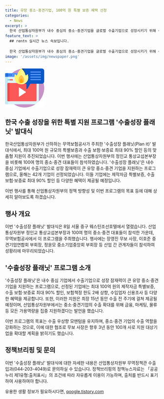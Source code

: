```yaml
---
title: 유망 중소·중견기업, 100억 원 특별 보증 혜택 선정
categories:
  - News
excerpt: >
  한국 산업통상자원부가 내수 중심의 중소·중견기업을 글로벌 수출기업으로 성장시키기 위해 수출성장 플래닛(Plan it) 프로그램을 발대식을 통해 추진한다. 최대 100억 원의 특별보증과 수출 보험·보증료 최대 90% 할인 등의 맞춤형 지원을 제공하여 수출 기업으로 성장할 잠재력이 큰 기업을 선정하며, 이를 통해 중소·중견기업의 수출 확대를 지원하고자 한다. 이 프로그램은 기업의 제작자금 보증부터 수출대금 회수까지 최장 15년 동안 지원하며, 향후 3년 동안 100개 사로 확대할 계획이다.
feature_text: >
  ## rentn 실시간 뉴스 속보입니다.

  한국 산업통상자원부가 내수 중심의 중소·중견기업을 글로벌 수출기업으로 성장시키기 위해 수출성장 플래닛(Plan it) 프로그램을 발대식을 통해 추진한다. 최대 100억 원의 특별보증과 수출 보험·보증료 최대 90% 할인 등의 맞춤형 지원을 제공하여 수출 기업으로 성장할 잠재력이 큰 기업을 선정하며, 이를 통해 중소·중견기업의 수출 확대를 지원하고자 한다. 이 프로그램은 기업의 제작자금 보증부터 수출대금 회수까지 최장 15년 동안 지원하며, 향후 3년 동안 100개 사로 확대할 계획이다.
image: '/assets/img/newspaper.png'
---
```


<p><img src="/assets/img/news.png" alt="rentncar 속보" /></p>

<h2 data-ke-size="size26">한국 수출 성장을 위한 특별 지원 프로그램 '수출성장 플래닛' 발대식</h2>

<p>한국산업통상자원부가 산하하는 무역보험공사가 주최한 '수출성장 플래닛(Plan it)' 발대식에서, 최대 100억 원 규모의 특별보증과 수출 보험·보증료 최대 90% 할인 등의 맞춤형 지원이 추진되었습니다. 이번 행사에는 산업통상자원부의 정인교 통상교섭본부장을 비롯해 100여 명의 중소·중견 대표들이 참석하였습니다. '수출성장 플래닛'은 내수 중심 기업에서 수출기업으로 성장 잠재력이 큰 유망 중소·중견 기업을 지원하는 프로그램으로, 올해는 42개 기업이 선정되었습니다. 이들 기업에는 제작자금 특별보증, 수출 보험·보증료 최대 90% 할인 등 다양한 혜택이 제공될 예정입니다.</p>

<p>이번 행사를 통해 산업통상자원부의 정책 방향성 및 이번 프로그램의 목표 등에 대해 상세히 알아보도록 하겠습니다.</p>

<h2 data-ke-size="size24">행사 개요</h2>

<p>이번 '수출성장 플래닛' 발대식은 8일 서울 중구 웨스틴조선호텔에서 열렸습니다. 산업통상자원부 정인교 통상교섭본부장과 100여 명의 중소·중견 대표들이 참석한 가운데, 무역보험공사에서 이 프로그램을 주최했습니다. 행사에는 장영진 무보 사장, 이호준 중견기업연합회 부회장, 정윤모 중소기업중앙회 부회장 등 산업 간 관계자들이 참석하여 성황리에 마무리되었습니다.</p>

<h2 data-ke-size="size24">'수출성장 플래닛' 프로그램 소개</h2>

<p>'수출성장 플래닛'은 내수 중심 기업에서 수출기업으로 성장 잠재력이 큰 유망 중소·중견 기업을 지원하는 프로그램으로, 선정된 기업에는 최대 100억 원의 제작자금 특별보증, 수출 보험·보증료 최대 90% 할인, 보험책정 한도 2배 상향, 수입업자 신용조사 등 다양한 혜택을 제공합니다. 또한, 이러한 지원은 최장 15년 동안 수출 전 주기에 걸쳐 제공될 예정이며, 산업통상자원부에서는 중소·중견기업의 수출 확대를 위해 금융, 마케팅, 물류 등 모든 가용역량을 집중 지원하겠다는 발언을 했습니다.</p>

<p>이번 프로그램의 목표는 수출 우상향 모멘텀을 유지하며, 중소·중견 기업의 수출 역할을 강화하는 것으로, 이에 대한 협조로 무보 사장은 향후 3년 동안 100개 사로 지원 대상기업을 확대할 계획을 밝히기도 했습니다.</p>

<h2 data-ke-size="size24">정책브리핑 및 문의</h2>

<p>이번 '수출성장 플래닛' 발대식에 대한 자세한 내용은 산업통상자원부 무역정책관 수출입과(044-203-4049)로 문의하실 수 있습니다. 정책브리핑의 정책뉴스자료는 「공공누리 제1유형:출처표시」의 조건에 따라 자유롭게 이용이 가능하며, 출처를 반드시 표기하여 사용하여야 합니다.</p>
유용한 생활 정보가 필요하시다면, <a href="https://qoogle.tistory.com" rel="dofollow">qoogle.tistory.com</a>


